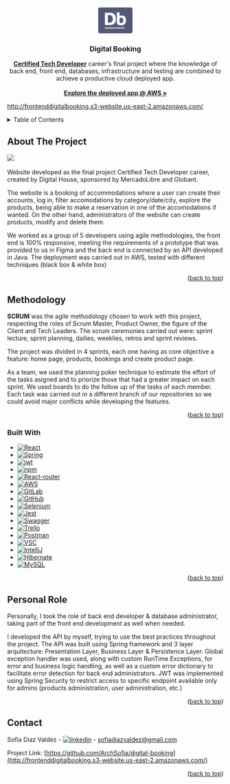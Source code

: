 
<!-- PROJECT LOGO -->
<br />
<div align="center">
  <a href="https://github.com/ArchSofia/digital-booking">
    <img src="https://github.com/ArchSofia/digital-booking/blob/main/grupo-04-front/src/multimedia/logo1.png" alt="Digital Booking Logo" width="80" height="60">
  </a>

<h3 align="center">Digital Booking</h3>

  <p align="center">
    <a href="https://www.digitalhouse.com/ar/productos/programacion/certified-tech-developer"><strong>Certified Tech Developer</strong></a> career's final project where the knowledge of back end, front end, databases, infrastructure and testing are combined to achieve a productive cloud deployed app.
    <br />
    <br />
    <a href="[http://group4-digitalbooking-front-s3.s3-website.us-east-2.amazonaws.com/](http://frontenddigitalbooking.s3-website.us-east-2.amazonaws.com/)"><strong>Explore the deployed app @ AWS »</strong></a>
  </p>
</div>

http://frontenddigitalbooking.s3-website.us-east-2.amazonaws.com/

<!-- TABLE OF CONTENTS -->
<details>
  <summary>Table of Contents</summary>
  <ol>
    <li>
      <a href="#about-the-project">About The Project</a>
      <ul>
        <li><a href="#methodology">Methodology</a></li>
        <li><a href="#built-with">Built With</a></li>
      </ul>
    </li>
    <li><a href="#personal-role">Personal role</a></li>
    <li><a href="#contact">Contact</a></li>
  </ol>
</details>



<!-- ABOUT THE PROJECT -->
## About The Project

<img src="https://res.cloudinary.com/djshhutej/image/upload/v1681482890/Screen_Shot_2023-04-14_at_11.34.26_ffyase.png"></img>

Website developed as the final project Certified Tech Developer career, created by Digital House, sponsored by MercadoLibre and Globant.

The website is a booking of accommodations where a user can create their accounts, log in, filter accomodations by category/date/city, explore the products, being able to make a reservation in one of the accomodations if wanted. On the other hand, administrators of the website can create products, modify and delete them.

We worked as a group of 5 developers using agile methodologies, the front end is 100% responsive, meeting the requirements of a prototype that was provided to us in Figma and the back end is connected by an API developed in Java. The deployment was carried out in AWS, tested with different techniques (black box & white box)

<p align="right">(<a href="#readme-top">back to top</a>)</p>

## Methodology

**SCRUM** was the agile methodology chosen to work with this project, respecting the roles of Scrum Master, Product Owner, the figure of the Client and Tech Leaders. The scrum ceremonies carried out were: sprint lecture, sprint planning, dailies, weeklies, retros and sprint reviews. 

The project was divided in 4 sprints, each one having as core objective a feature: home page, products, bookings and create product page.

As a team, we used the planning poker technique to estimate the effort of the tasks asigned and to priorize those that had a greater impact on each sprint. We used boards to do the follow up of the tasks of each member. Each task was carried out in a different branch of our repositories so we could avoid major conflicts while developing the features.

<p align="right">(<a href="#readme-top">back to top</a>)</p>

<!-- BUILT WITH -->
### Built With

* [![React][React.js]][React-url]
* [![Spring][Spring]][Spring-url]
* [![jwt][jwt]][jwt-url]
* [![npm][npm]][npm-url]
* [![React-router][React-router]][React-router-url] 
* [![AWS][AWS]][AWS-url] 
* [![GitLab][GitLab]][GitLab-url]
* [![GitHub][GitHub]][GitHub-url]
* [![Selenium][Selenium]][Selenium-url]
* [![Jest][Jest]][Jest-url]
* [![Swagger][Swagger]][Swagger-url]
* [![Trello][Trello]][Trello-url]
* [![Postman][Postman]][Postman-url]
* [![VSC][VSC]][VSC-url]
* [![IntelliJ][IntelliJ]][IntelliJ-url]
* [![Hibernate][Hibernate]][Hibernate-url]
* [![MySQL][MySQL]][MySQL-url]

<p align="right">(<a href="#readme-top">back to top</a>)</p>

<!-- PERSONAL ROLE -->
## Personal Role

Personally, I took the role of back end developer & database administrator, taking part of the front end development as well when needed. 

I developed the API by myself, trying to use the best practices throughout the project. The API was built using Spring framework and 3 layer arquitecture: Presentation Layer, Business Layer & Persistence Layer. Global exception handler was used, along with custom RunTime Exceptions, for error and business logic handling, as well as a custom error dictionary to facilitate error detection for back end administrators. JWT was implemented using Spring Security to restrict access to specific endpoint available only for admins (products administration, user administration, etc.)



<p align="right">(<a href="#readme-top">back to top</a>)</p>


<!-- CONTACT -->
## Contact

Sofia Diaz Valdez - [![linkedin][linkedin-shield]][linkedin-url] - sofiadiazvaldez@gmail.com

Project Link: [https://github.com/ArchSofia/digital-booking](http://frontenddigitalbooking.s3-website.us-east-2.amazonaws.com/)

<p align="right">(<a href="#readme-top">back to top</a>)</p>


<!-- MARKDOWN LINKS & IMAGES -->
<!-- https://www.markdownguide.org/basic-syntax/#reference-style-links -->
[linkedin-shield]: https://img.shields.io/badge/-LinkedIn-black.svg?style=for-the-badge&logo=linkedin&colorB=555
[linkedin-url]: https://www.linkedin.com/in/sofia-diaz-valdez-dev/
[product-screenshot]: images/screenshot.png
[AWS]: https://img.shields.io/badge/AWS-%23FF9900.svg?style=for-the-badge&logo=amazon-aws&logoColor=white
[AWS-url]: https://aws.amazon.com/
[GitLab]: https://img.shields.io/badge/gitlab-%23181717.svg?style=for-the-badge&logo=gitlab&logoColor=white
[GitLab-url]: https://about.gitlab.com/
[GitHub]: https://img.shields.io/badge/github-%23121011.svg?style=for-the-badge&logo=github&logoColor=white
[GitHub-url]: https://github.com/
[React.js]: https://img.shields.io/badge/React-20232A?style=for-the-badge&logo=react&logoColor=61DAFB
[React-url]: https://reactjs.org/
[React-router]: https://img.shields.io/badge/React_Router-CA4245?style=for-the-badge&logo=react-router&logoColor=white
[React-router-url]: https://reactrouter.com/en/main
[Spring]: https://img.shields.io/badge/spring-%236DB33F.svg?style=for-the-badge&logo=spring&logoColor=white
[Spring-url]: https://spring.io/
[jwt]: https://img.shields.io/badge/JWT-black?style=for-the-badge&logo=JSON%20web%20tokens
[jwt-url]: https://jwt.io/
[npm]: https://img.shields.io/badge/NPM-%23000000.svg?style=for-the-badge&logo=npm&logoColor=white
[npm-url]: https://www.npmjs.com/

[Selenium]: https://img.shields.io/badge/-selenium-%43B02A?style=for-the-badge&logo=selenium&logoColor=white
[Selenium-url]: https://www.selenium.dev/
[Jest]: https://img.shields.io/badge/-jest-%23C21325?style=for-the-badge&logo=jest&logoColor=white
[Jest-url]: https://jestjs.io/
[Swagger]: https://img.shields.io/badge/-Swagger-%23Clojure?style=for-the-badge&logo=swagger&logoColor=white
[Swagger-url]: https://swagger.io/

[Trello]: https://img.shields.io/badge/Trello-%23026AA7.svg?style=for-the-badge&logo=Trello&logoColor=white
[Trello-url]: https://trello.com/
[Postman]: https://img.shields.io/badge/Postman-FF6C37?style=for-the-badge&logo=postman&logoColor=white
[Postman-url]: https://www.postman.com/
[VSC]: https://img.shields.io/badge/Visual_Studio_Code-0078D4?style=for-the-badge&logo=visual%20studio%20code&logoColor=white
[VSC-url]: https://code.visualstudio.com/
[IntelliJ]: https://img.shields.io/badge/IntelliJ_IDEA-000000.svg?style=for-the-badge&logo=intellij-idea&logoColor=white
[IntelliJ-url]: https://www.jetbrains.com/es-es/idea/
[Hibernate]: https://img.shields.io/badge/Hibernate-59666C?style=for-the-badge&logo=Hibernate&logoColor=white
[Hibernate-url]: https://hibernate.org/
[MySQL]: https://img.shields.io/badge/MySQL-00000F?style=for-the-badge&logo=mysql&logoColor=white
[MySQL-url]: https://www.mysql.com/
